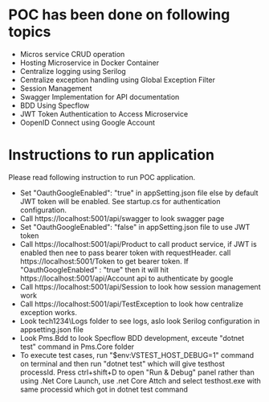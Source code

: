 # POC has been done on following topics
* Micros service CRUD operation
* Hosting Microservice in Docker Container
* Centralize logging using Serilog
* Centralize exception handling using Global Exception Filter
* Session Management
* Swagger Implementation for API documentation 
* BDD Using Specflow
* JWT Token Authentication to Access Microservice
* OopenID Connect using Google Account

# Instructions to run application
Please read following instruction to run POC application.
* Set "OauthGoogleEnabled": "true" in appSetting.json file else by default JWT token
  will be enabled. See startup.cs for authentication configuration.
* Call https://localhost:5001/api/swagger to look swagger page
* Set "OauthGoogleEnabled": "false" in appSetting.json file to use JWT token
* Call https://localhost:5001/api/Product to call product service, if JWT is enabled then nee to pass
  bearer token with requestHeader. call https://localhost:5001/Token to get bearer token. If "OauthGoogleEnabled" : "true"
  then it will hit https://localhost:5001/api/Account api to authenticate by google
* Call https://localhost:5001/api/Session to look how session management work
* Call https://localhost:5001/api/TestException to look how centralize exception works.
* Look tech1234\Logs folder to see logs, aslo look Serilog configuration in appsetting.json file
* Look Pms.Bdd to look Specflow BDD development, exceute "dotnet test" command in Pms.Core folder
* To execute test cases, run "$env:VSTEST_HOST_DEBUG=1" command on terminal and then run "dotnet test"
  which will give testhost processId. Press ctrl+shift+D to open "Run & Debug"  panel rather than 
  using .Net Core Launch, use .net Core Attch and select testhost.exe with same processid which got
  in dotnet test command

